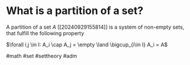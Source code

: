 # What is a partition of a set?
A partition of a set $A$ [[20240929155814]] is a system of non-empty sets, that fulfill the following property

$\forall i,j \in I: A_i \cap A_j = \empty \land \bigcup_{i\in I} A_i = A$

#math #set #settheory #adm
